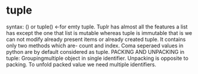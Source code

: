# tuple
syntax: () or tuple() <-for emty tuple.
Tuplr has almost all the features a list has except the one that list is mutable whereas tuple is immutable that is we can not modify already present items or already created tuple.
It contains only two methods which are- count and index.
Coma seperaed values in python are by default considered as tuple.
PACKING AND UNPACKING in tuple: Groupingmultiple object in single identifier. Unpacking is opposite to packing. To unfold packed value we need multiple identifiers.
